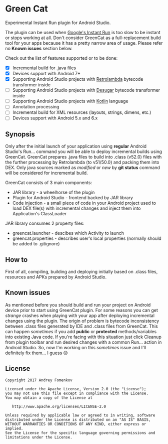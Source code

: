 Green Cat
=========

Experimental Instant Run plugin for Android Studio.

The plugin can be used when [Google's Instant Run](https://developer.android.com/studio/run/index.html#instant-run) is too slow to be instant or stops working at all. Don't consider GreenCat as a full-replacement build tool for your apps because it has a pretty narrow area of usage. Please refer no **Known issues** section below.

Check out the list of features supported or to be done:
- [x] Incremental build for .java files
- [x] Devices support with Android 7+
- [x] Supporting Android Studio projects with [Retrolambda](https://github.com/orfjackal/retrolambda) bytecode transformer inside
- [ ] Supporting Android Studio projects with [Desugar](https://developer.android.com/studio/write/java8-support.html) bytecode transformer inside
- [ ] Supporting Android Studio projects with [Kotlin](https://kotlinlang.org) language
- [ ] Annotation processing
- [ ] Incremental build for XML resources (layouts, strings, dimens, etc.)
- [ ] Devices support with Android 5.x and 6.x

Synopsis
-------------------------

Only after the initial launch of your application using **regular** Android Studio's Run... command you will be able to deploy incremental builds using GreenCat. GreenCat prepares .java files to build into .class (v52.0) files with the further processing by Retrolambda (to v51/50.0) and packing them into DEX. Only java sources marked as *modified* or *new* by **git status** command will be considered for incremental build.

GreenCat consists of 3 main components:
- JAR library - a wheelhorse of the plugin
- Plugin for Android Studio - frontend backed by JAR library
- Code injection - a small piece of code in your Android project used to load DEX file(s) with incremental changes and inject them into Application's ClassLoader

JAR library consumes 2 property files:
- greencat.launcher - descibes which Activity to launch
- greencat.properties - describes user's local properties (normally should be added to .gitignore)

How to
------

First of all, compiling, building and deploying initially based on .class files, resources and APKs prepared by Android Studio.

Known issues
------------

As mentioned before you should build and run your project on Android device prior to start using GreenCat plugin. For some reasons you can get *strange* crashes when playing with your app after deploying incremental changes using the plugin. The origin of problem is bytecode inconsistency between .class files generated by IDE and .class files from GreenCat. This can happen *sometimes* if you add **public** or **protected** methods/variables into existing Java code. If you're facing with this situation just click Cleanup from plugin toolbar and run desired changes with a common Run... action in Android Studio. So, now I'm working on this *sometimes* issue and I'll definitely fix them... I guess :neutral_face:

License
-------
    Copyright 2017 Andrey Fomenkov

    Licensed under the Apache License, Version 2.0 (the "License");
    you may not use this file except in compliance with the License.
    You may obtain a copy of the License at

       http://www.apache.org/licenses/LICENSE-2.0

    Unless required by applicable law or agreed to in writing, software
    distributed under the License is distributed on an "AS IS" BASIS,
    WITHOUT WARRANTIES OR CONDITIONS OF ANY KIND, either express or implied.
    See the License for the specific language governing permissions and
    limitations under the License.
